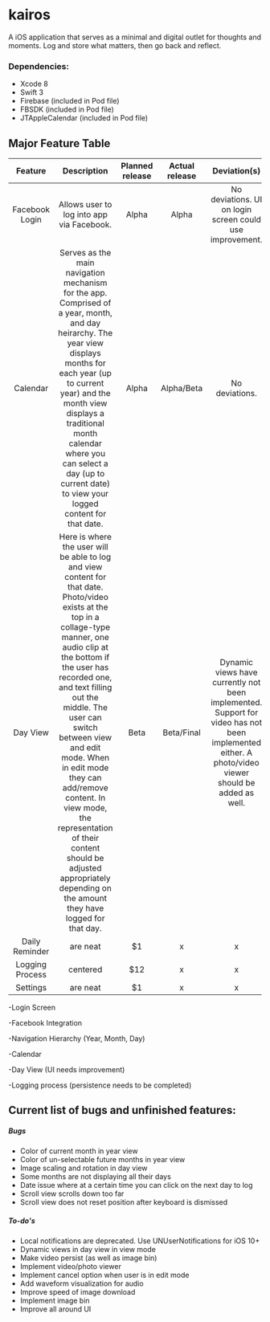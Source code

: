 # kairos
A iOS application that serves as a minimal and digital outlet for thoughts and moments. Log and store what matters, then go back and reflect.

### Dependencies:
* Xcode 8
* Swift 3
* Firebase (included in Pod file)
* FBSDK (included in Pod file)
* JTAppleCalendar (included in Pod file)

## Major Feature Table
| Feature       | Description   | Planned release  | Actual release | Deviation(s) |
| :-----------: |:-------------:| :---------------:| :-------------:| :-----------:|
| Facebook Login| Allows user to log into app via Facebook. | Alpha |  Alpha | No deviations. UI on login screen could use improvement. |
| Calendar      | Serves as the main navigation mechanism for the app. Comprised of a year, month, and day heirarchy. The year view displays months for each year (up to current year) and the month view displays a traditional month calendar where you can select a day (up to current date) to view your logged content for that date.|   Alpha		   |   Alpha/Beta   |   No deviations. |
| Day View      | Here is where the user will be able to log and view content for that date. Photo/video exists at the top in a collage-type manner, one audio clip at the bottom if the user has recorded one, and text filling out the middle. The user can switch between view and edit mode. When in edit mode they can add/remove content. In view mode, the representation of their content should be adjusted appropriately depending on the amount they have logged for that day. |   Beta 		   |        Beta/Final      |      Dynamic views have currently not been implemented. Support for video has not been implemented either. A photo/video viewer should be added as well.    |
| Daily Reminder | are neat      |    $1 		   |        x       |      x       |
| Logging Process      | centered      |   $12 		   |        x       |      x       |
| Settings | are neat      |    $1 		   |        x       |      x       |

-Login Screen

-Facebook Integration

-Navigation Hierarchy (Year, Month, Day)

-Calendar

-Day View (UI needs improvement)

-Logging process (persistence needs to be completed)



## Current list of bugs and unfinished features:
##### Bugs
* Color of current month in year view
* Color of un-selectable future months in year view
* Image scaling and rotation in day view
* Some months are not displaying all their days
* Date issue where at a certain time you can click on the next day to log
* Scroll view scrolls down too far
* Scroll view does not reset position after keyboard is dismissed

##### To-do's
* Local notifications are deprecated. Use UNUserNotifications for iOS 10+
* Dynamic views in day view in view mode
* Make video persist (as well as image bin)
* Implement video/photo viewer
* Implement cancel option when user is in edit mode
* Add waveform visualization for audio
* Improve speed of image download
* Implement image bin
* Improve all around UI
